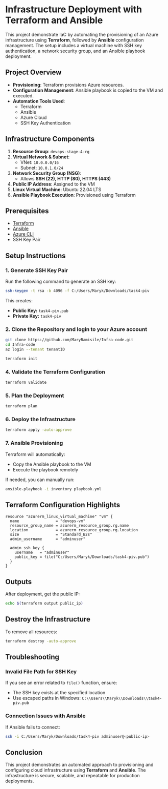 # Infrastructure Deployment with Terraform and Ansible

This project demonstrate IaC by automating the provisioning of an Azure infrastructure using **Terraform**, followed by **Ansible** configuration management. The setup includes a virtual machine with SSH key authentication, a network security group, and an Ansible playbook deployment.

## **Project Overview**
- **Provisioning**: Terraform provisions Azure resources.
- **Configuration Management**: Ansible playbook is copied to the VM and executed.
- **Automation Tools Used**:
  - Terraform
  - Ansible
  - Azure Cloud
  - SSH Key Authentication

## **Infrastructure Components**
1. **Resource Group**: `devops-stage-4-rg`
2. **Virtual Network & Subnet**:
   - VNet: `10.0.0.0/16`
   - Subnet: `10.0.1.0/24`
3. **Network Security Group (NSG)**:
   - Allows **SSH (22), HTTP (80), HTTPS (443)**
4. **Public IP Address**: Assigned to the VM
5. **Linux Virtual Machine**: Ubuntu 22.04 LTS
6. **Ansible Playbook Execution**: Provisioned using Terraform

## **Prerequisites**
- [Terraform](https://developer.hashicorp.com/terraform/downloads)
- [Ansible](https://docs.ansible.com/ansible/latest/installation_guide/intro_installation.html)
- [Azure CLI](https://learn.microsoft.com/en-us/cli/azure/install-azure-cli)
- SSH Key Pair

## **Setup Instructions**

### **1. Generate SSH Key Pair**
Run the following command to generate an SSH key:
```sh
ssh-keygen -t rsa -b 4096 -f C:/Users/Maryk/Downloads/task4-piv
```
This creates:
- **Public Key:** `task4-piv.pub`
- **Private Key:** `task4-piv`

### **2. Clone the Repository and login to your Azure account**
```sh
git clone https://github.com/MaryBamisile/Infra-code.git
cd Infra-code
az login --tenant tenantID
```

```sh
terraform init
```

### **4. Validate the Terraform Configuration**
```sh
terraform validate
```

### **5. Plan the Deployment**
```sh
terraform plan
```

### **6. Deploy the Infrastructure**
```sh
terraform apply -auto-approve
```

### **7. Ansible Provisioning**
Terraform will automatically:
- Copy the Ansible playbook to the VM
- Execute the playbook remotely

If needed, you can manually run:
```sh
ansible-playbook -i inventory playbook.yml
```

## **Terraform Configuration Highlights**
```hcl
resource "azurerm_linux_virtual_machine" "vm" {
  name                = "devops-vm"
  resource_group_name = azurerm_resource_group.rg.name
  location            = azurerm_resource_group.rg.location
  size                = "Standard_B2s"
  admin_username      = "adminuser"

  admin_ssh_key {
    username   = "adminuser"
    public_key = file("C:/Users/Maryk/Downloads/task4-piv.pub")
  }
}
```

## **Outputs**
After deployment, get the public IP:
```sh
echo $(terraform output public_ip)
```

## **Destroy the Infrastructure**
To remove all resources:
```sh
terraform destroy -auto-approve
```

## **Troubleshooting**
### **Invalid File Path for SSH Key**
If you see an error related to `file()` function, ensure:
- The SSH key exists at the specified location
- Use escaped paths in Windows: `C:\\Users\\Maryk\\Downloads\\task4-piv.pub`

### **Connection Issues with Ansible**
If Ansible fails to connect:
```sh
ssh -i C:/Users/Maryk/Downloads/task4-piv adminuser@<public-ip>
```

## **Conclusion**
This project demonstrates an automated approach to provisioning and configuring cloud infrastructure using **Terraform** and **Ansible**. The infrastructure is secure, scalable, and repeatable for production deployments.

